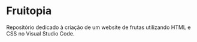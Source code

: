 # Fruitopia
Repositório dedicado à criação de um website de frutas utilizando HTML e CSS no Visual Studio Code.
